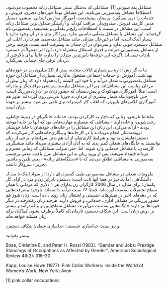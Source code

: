    


مشاغل یقه صورتی [1]، مشاغلی که به‌شکل سنتی مشاغل زنانه محسوب می‌شود، اصطلاحاً مشاغل یقه‌صورتی می‌نامند. این مشاغل نوعاً حوزه‌های دفتری، فروش، و خدمات را دربر می‌گیرد. پرستار، پیشخدمت، آموزگار مدارس ابتدایی، منشی، دستیار مدیر، کارمند فروش، صندوق‌دار، مراقب کودک، و آرایشگر متداول‌ترین مشاغل زنانه است. این مشاغل در نسبت با اصطلاحات رایج‌تر یقه‌آبی و یقه‌سفید، یقه‌صورتی نام گرفته‌اند. این مشاغل با مشاغل یقه‌آبی تناسبی ندارد، زیرا کار یدی یا در آن وجود ندارد یا بسیار اندک است، اما درعین‌حال منزلتی مانند مشاغل یقه‌سفید هم ندارد. اغلب این مشاغل دستمزد خوبی ندارد و نمی‌توان در آن چندان به پیشرفت امید بست. هرچند برخی از مشاغل یقه‌صورتی منزلت و قدری استقلال به‌همراه دارد، این امر معمولاً در دستمزد بازتاب نمی‌یابد. اگرچه این حرفه‌ها پایین‌ترین منزلت را ندارد، غالباً برای بالارفتن از نردبان ترقی جای چندانی نمی‌گذارد.

بنا به گزارش ادارۀ سرشماری ایالات متحده، بیش از 20 میلیون زن در حوزه‌های بهداشت، آموزش، و خدمات اجتماعی مشغول به‌کارند. بسیاری از مشاغل این حوزه مشاغل یقه‌صورتی به‌شمار می‌آید و با خود این کلیشه‌ را به‌همراه دارد که زنان بیش از مردان مناسب این مشاغل‌اند، زیرا این مشاغل نیازمند سرشتی مراقبت‌گر و مادرانه است؛ مثلاً، آموزگاری مهدکودک و پیش‌دبستان که حضور زنان در آن زیاده‌پررنگ است. حتی باوجوداینکه شمار بیشتری از مردان به حوزهٔ تدریس روی آورده‌اند، هنوز هم آموزگاری کلاس‌های پایین‌تر، که اغلب کار کم‌منزلت‌تری تلقی می‌شود، بیشتر بر عهدهٔ زنان است.

به‌لحاظ تاریخی، زنانی که ناچار به کارکردن بودند، خدمات خانگی‌ای در زمینۀ خیاطی، رخت‌شویی، و خانه‌داری ‐ مشاغلی که مستلزم مهارت‌هایی بود که آنها در خانه آموخته بودند ‐ ارائه می‌کرد. این زنان این مشاغل را در خانه‌های خودشان یا خانهٔ خویشان ثروتمندشان انجام می‌دادند یا در کارخانه‌ها و بیگاری‌خانه‌هایی کار می‌کردند که دستمزدهایشان بد بود و شرایط کاری‌شان از آن هم بدتر. سرانجام، برخی از زنان توانستند به جایگاه‌های شغلی کمتر یدی که به آنان آزادی بیشتری می‌داد مانند منشیگری، کارمندی، یا مشاغل خدماتی وارد شوند. اما، حتی منزلت مشاغلی که زمانی محترم و مردانه قلمداد می‌شد، پس از ورود زنان به این مشاغل تنزل یافت. مدتی برچسب یقه‌صورتی به مشاغلی اطلاق می‌شد که با «دستگاه‌های زنانه» ‐ یعنی تلفن و ماشین تحریر ‐ سروکار داشت.

ملزومات شغلی در مشاغل یقه‌صورتی طیف گسترده‌ای دارد؛ از سواد اندک تا مدرک دانشگاهی، اما یک‌چیز در همۀ آنها ثابت است: دستمزد نابرابر زن و مرد در ازای کار یکسان؛ برای مثال، در سال 2006 کارگران زن به‌ازای هر ۱ دلاری که مردانی با همان سطح تحصیلات به‌دست آورده‌اند، فقط 77 سنت درآمد داشته‌اند. باوجود پیشرفت‌هایی که در دهه‌های اخیر در نقش‌های جنسیتی و اشتغال زنان روی داده است، زنان هنوز هم حضور پررنگی در مشاغل اداری، خدماتی، و فروش دارند. هرچند زنان رفته‌رفته در دیگر حوزه‌ها نیز دارند جایگاه‌هایی به‌دست می‌آورند، مشاغل سطح‌پایین‌تر و کم‌درآمدتر بیشتر بر دوش زنان است. این شکاف دستمزد تازمانی‌که کاملاً برطرف نشود، کماکان برای زنان مسئله خواهد ماند.

و نیز ببینید: جداسازی جنسیتی؛ جداسازی شغلی؛ شکاف دستمزد.

بیشتر بخوانید

Bose, Christine E. and Peter H. Rossi (1983). “Gender and Jobs: Prestige Standings of Occupations as Affected by Gender”, American Sociological Review 48(3): 316–30

Kapp, Louise Howe (1977). Pink Collar Workers: Inside the World of Women’s Work, New York: Avon

 [1] pink collar occupations

 

 

 

 